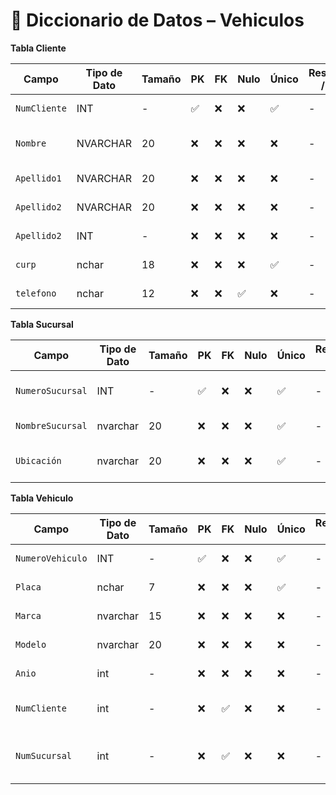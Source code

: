 # 📘 Diccionario de Datos – Vehiculos

**Tabla Cliente**

| Campo           | Tipo de Dato | Tamaño | PK  | FK  | Nulo | Único | Restricciones / CHECK                      | Referencia a                    | Descripción                             |
|----------------|--------------|--------|-----|-----|------|--------|--------------------------------------------|----------------------------------|-----------------------------------------|
| `NumCliente`     | INT          | -      | ✅  | ❌  | ❌   | ✅     | -                                        | -                                | Identificador del cliente               |
| `Nombre`        | NVARCHAR      | 20    | ❌  | ❌  | ❌   | ❌     | -            | -                                | Nombre completo del cliente             |
| `Apellido1`          | NVARCHAR          | 20     | ❌  | ❌  | ❌   | ❌     |  -          | -                                | Apellido del Cliente
| `Apellido2`      | NVARCHAR         | 20      | ❌  |  ❌ | ❌   | ❌     | -                                       |         -     |Apellido 1 del cliente    |
| `Apellido2`      | INT          | -      | ❌  |  ❌ | ❌   | ❌     | -                                       |         -     |Apellido 2 del cliente    |
| `curp`      | nchar          | 18      | ❌  |  ❌ | ❌   | ✅     | -                                       |         -     |Curp del Cliente    |
| `telefono`      | nchar          | 12      | ❌  |  ❌ | ✅   | ❌     | -                                       |         -     |Telefono del Cliente    |


**Tabla Sucursal**

| Campo           | Tipo de Dato | Tamaño | PK  | FK  | Nulo | Único | Restricciones / CHECK                      | Referencia a                    | Descripción                             |
|----------------|--------------|--------|-----|-----|------|--------|--------------------------------------------|----------------------------------|-----------------------------------------|
| `NumeroSucursal`     | INT          | -      | ✅  | ❌  | ❌   | ✅     | -                                        | -                                | Identificador de la sucursal             |
| `NombreSucursal`     | nvarchar          | 20      | ❌  | ❌  | ❌   | ✅     | -                                        | -                                | Nombre de la Sucursal             |
| `Ubicación`     | nvarchar          | 20      | ❌  | ❌  | ❌   | ✅     | -                                        | -                                | Ubicación de la sucursal             |

**Tabla Vehiculo**

| Campo           | Tipo de Dato | Tamaño | PK  | FK  | Nulo | Único | Restricciones / CHECK                      | Referencia a                    | Descripción                             |
|----------------|--------------|--------|-----|-----|------|--------|--------------------------------------------|----------------------------------|-----------------------------------------|
| `NumeroVehiculo`     | INT          | -      | ✅  | ❌  | ❌   | ✅     | -                                        | -                                | Identificador de vehiculo             |
| `Placa`     | nchar          | 7      | ❌  | ❌  | ❌   | ✅     | -                                        | -                                | Nombre de la Placa             |
| `Marca`     | nvarchar          | 15      | ❌  | ❌  | ❌   |   ❌   | -                                        | -                                | Marca del Vehiculo             |           |
| `Modelo`     | nvarchar          | 20      | ❌  | ❌  | ❌   |   ❌   | -                                        | -                                | Modelo del Vehiculo             |
| `Anio`     | int          | -      | ❌  | ❌  | ❌   |   ❌   | -                                        | -                                | Año del Vehiculo             |
| `NumCliente`     | int          | -    | ❌  | ✅  | ❌   |   ❌   | -                                        | Cliente(NumCliente)                                 | El cliente que renta el Vehiculo             |
| `NumSucursal`     | int          | -    | ❌  | ✅  | ❌   |   ❌   | -                                        | Sucursal(Numsucursal)                                 | La sucursal donde se encuentra el vehiculo             |


